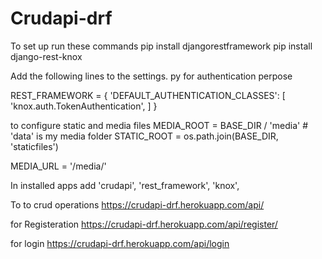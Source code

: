 # Crudapi-drf

To set up  run these commands 
pip install djangorestframework
pip install django-rest-knox


Add the following lines to the settings. py 
for authentication perpose 

REST_FRAMEWORK = {
    'DEFAULT_AUTHENTICATION_CLASSES': [
        'knox.auth.TokenAuthentication',
    ]
}

to configure static and media files 
MEDIA_ROOT = BASE_DIR / 'media'         # 'data' is my media folder
STATIC_ROOT = os.path.join(BASE_DIR, 'staticfiles')

MEDIA_URL = '/media/'

In installed apps add 
    'crudapi',
    'rest_framework',
    'knox',


To to crud operations 
https://crudapi-drf.herokuapp.com/api/

for Registeration
https://crudapi-drf.herokuapp.com/api/register/

for login
https://crudapi-drf.herokuapp.com/api/login
